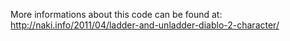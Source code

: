 More informations about this code can be found at: http://naki.info/2011/04/ladder-and-unladder-diablo-2-character/